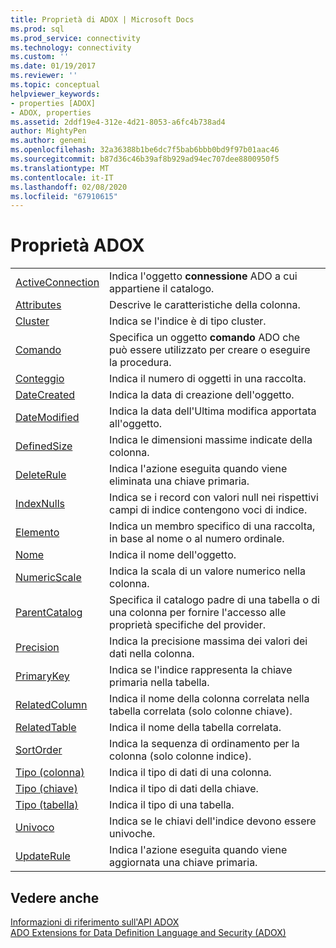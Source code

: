 ```yaml
---
title: Proprietà di ADOX | Microsoft Docs
ms.prod: sql
ms.prod_service: connectivity
ms.technology: connectivity
ms.custom: ''
ms.date: 01/19/2017
ms.reviewer: ''
ms.topic: conceptual
helpviewer_keywords:
- properties [ADOX]
- ADOX, properties
ms.assetid: 2ddf19e4-312e-4d21-8053-a6fc4b738ad4
author: MightyPen
ms.author: genemi
ms.openlocfilehash: 32a36388b1be6dc7f5bab6bbb0bd9f97b01aac46
ms.sourcegitcommit: b87d36c46b39af8b929ad94ec707dee8800950f5
ms.translationtype: MT
ms.contentlocale: it-IT
ms.lasthandoff: 02/08/2020
ms.locfileid: "67910615"
---
```

# <a name="adox-properties"></a>Proprietà ADOX

|||  
|-|-|  
|[ActiveConnection](../../../ado/reference/adox-api/activeconnection-property-adox.md)|Indica l'oggetto **connessione** ADO a cui appartiene il catalogo.|  
|[Attributes](../../../ado/reference/adox-api/attributes-property-adox.md)|Descrive le caratteristiche della colonna.|  
|[Cluster](../../../ado/reference/adox-api/clustered-property-adox.md)|Indica se l'indice è di tipo cluster.|  
|[Comando](../../../ado/reference/adox-api/command-property-adox.md)|Specifica un oggetto **comando** ADO che può essere utilizzato per creare o eseguire la procedura.|  
|[Conteggio](../../../ado/reference/ado-api/count-property-ado.md)|Indica il numero di oggetti in una raccolta.|  
|[DateCreated](../../../ado/reference/adox-api/datecreated-property-adox.md)|Indica la data di creazione dell'oggetto.|  
|[DateModified](../../../ado/reference/adox-api/datemodified-property-adox.md)|Indica la data dell'Ultima modifica apportata all'oggetto.|  
|[DefinedSize](../../../ado/reference/adox-api/definedsize-property-adox.md)|Indica le dimensioni massime indicate della colonna.|  
|[DeleteRule](../../../ado/reference/adox-api/deleterule-property-adox.md)|Indica l'azione eseguita quando viene eliminata una chiave primaria.|  
|[IndexNulls](../../../ado/reference/adox-api/indexnulls-property-adox.md)|Indica se i record con valori null nei rispettivi campi di indice contengono voci di indice.|  
|[Elemento](../../../ado/reference/ado-api/item-property-ado.md)|Indica un membro specifico di una raccolta, in base al nome o al numero ordinale.|  
|[Nome](../../../ado/reference/adox-api/name-property-adox.md)|Indica il nome dell'oggetto.|  
|[NumericScale](../../../ado/reference/adox-api/numericscale-property-adox.md)|Indica la scala di un valore numerico nella colonna.|  
|[ParentCatalog](../../../ado/reference/adox-api/parentcatalog-property-adox.md)|Specifica il catalogo padre di una tabella o di una colonna per fornire l'accesso alle proprietà specifiche del provider.|  
|[Precision](../../../ado/reference/adox-api/precision-property-adox.md)|Indica la precisione massima dei valori dei dati nella colonna.|  
|[PrimaryKey](../../../ado/reference/adox-api/primarykey-property-adox.md)|Indica se l'indice rappresenta la chiave primaria nella tabella.|  
|[RelatedColumn](../../../ado/reference/adox-api/relatedcolumn-property-adox.md)|Indica il nome della colonna correlata nella tabella correlata (solo colonne chiave).|  
|[RelatedTable](../../../ado/reference/adox-api/relatedtable-property-adox.md)|Indica il nome della tabella correlata.|  
|[SortOrder](../../../ado/reference/adox-api/sortorder-property-adox.md)|Indica la sequenza di ordinamento per la colonna (solo colonne indice).|  
|[Tipo (colonna)](../../../ado/reference/adox-api/type-property-column-adox.md)|Indica il tipo di dati di una colonna.|  
|[Tipo (chiave)](../../../ado/reference/adox-api/type-property-key-adox.md)|Indica il tipo di dati della chiave.|  
|[Tipo (tabella)](../../../ado/reference/adox-api/type-property-table-adox.md)|Indica il tipo di una tabella.|  
|[Univoco](../../../ado/reference/adox-api/unique-property-adox.md)|Indica se le chiavi dell'indice devono essere univoche.|  
|[UpdateRule](../../../ado/reference/adox-api/updaterule-property-adox.md)|Indica l'azione eseguita quando viene aggiornata una chiave primaria.|  
  
## <a name="see-also"></a>Vedere anche  
 [Informazioni di riferimento sull'API ADOX](../../../ado/reference/adox-api/adox-api-reference.md)   
 [ADO Extensions for Data Definition Language and Security (ADOX)](../../../ado/guide/extensions/ado-extensions-for-data-definition-language-and-security-adox.md)

